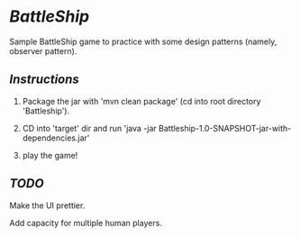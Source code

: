 
# ***BattleShip***

Sample BattleShip game to practice with some design patterns (namely, observer pattern).


## ***Instructions***


1) Package the jar with 'mvn clean package' (cd into root directory 'Battleship'). 


2) CD into 'target' dir and run 'java -jar Battleship-1.0-SNAPSHOT-jar-with-dependencies.jar'


3) play the game!


## ***TODO***

Make the UI prettier.

Add capacity for multiple human players.

